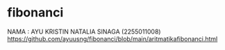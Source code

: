 # fibonanci
NAMA : AYU KRISTIN NATALIA SINAGA (2255011008)
https://github.com/ayuusng/fibonanci/blob/main/aritmatikafibonanci.html
